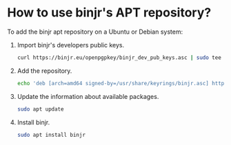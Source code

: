 # How to use binjr's APT repository?

To add the binjr apt repository on a Ubuntu or Debian system:

1. Import binjr's developers public keys.
    ``` bash
    curl https://binjr.eu/openpgpkey/binjr_dev_pub_keys.asc | sudo tee /usr/share/keyrings/binjr.asc
    ```
2. Add the repository.
    ``` bash
    echo 'deb [arch=amd64 signed-by=/usr/share/keyrings/binjr.asc] https://repos.binjr.eu/apt stable main' | sudo tee /etc/apt/sources.list.d/binjr.list
    ```
3. Update the information about available packages.
    ``` bash
    sudo apt update
    ```
3. Install binjr.
    ``` bash
    sudo apt install binjr
    ```